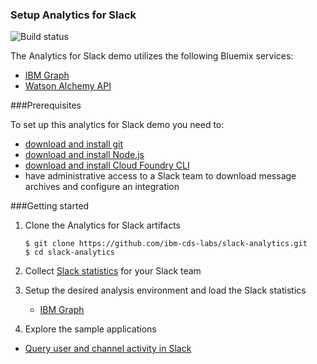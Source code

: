 ### Setup Analytics for Slack

![Build status](https://travis-ci.org/ibm-cds-labs/slack-analytics.svg?branch=master)

The Analytics for Slack demo utilizes the following Bluemix services:
 * [IBM Graph](https://console.ng.bluemix.net/catalog/services/ibm-graph/)
 * [Watson Alchemy API](https://console.ng.bluemix.net/catalog/services/alchemyapi/)

###Prerequisites

To set up this analytics for Slack demo you need to:
 * [download and install git](https://git-scm.com/download)
 * [download and install Node.js](https://nodejs.org/en/download/)
 * [download and install Cloud Foundry CLI](https://github.com/cloudfoundry/cli)
 * have administrative access to a Slack team to download message archives and configure an integration


###Getting started

1. Clone the Analytics for Slack artifacts

 	```
 	$ git clone https://github.com/ibm-cds-labs/slack-analytics.git
 	$ cd slack-analytics
 	```

2. Collect [Slack statistics](https://github.com/ibm-cds-labs/slack-analytics/tree/master/slack-stats) for your Slack team
 
3. Setup the desired analysis environment and load the Slack statistics

 	* [IBM Graph](https://github.com/ibm-cds-labs/slack-analytics/tree/master/slack-graph-database)
 	 
4. Explore the sample applications
 
  * [Query user and channel activity in Slack](https://github.com/ibm-cds-labs/slack-analytics-about-service) 

